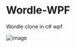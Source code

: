# Wordle-WPF
Wordle clone in c# wpf

![image](https://user-images.githubusercontent.com/40364978/170581907-3142a058-0666-4573-ae74-8c605a4695eb.png)

